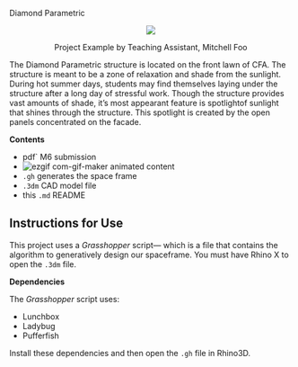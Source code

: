 Diamond Parametric

<p align="center">
    <img src="https://user-images.githubusercontent.com/23065167/163903918-9d8c0cf8-3e32-4224-be9a-24e77a0e0f5f.png" />
    <p align="center">Project Example by Teaching Assistant, Mitchell Foo</p>
</p>

The Diamond Parametric structure is located on the front lawn of CFA. The structure is meant to be a zone of relaxation and shade from the sunlight. During hot summer days, students may find themselves laying under the structure after a long day of stressful work. Though the structure provides vast amounts of shade, it’s most appearant feature is spotlightof sunlight that shines through the structure. This spotlight is created by the open panels concentrated on the facade.

**Contents**


- pdf` M6 submission
- ![ezgif com-gif-maker](https://user-images.githubusercontent.com/104544850/165671500-43f98ef2-086c-4d99-8cea-06173fca996b.gif) animated content
- `.gh` generates the space frame 
- `.3dm` CAD model file
- this `.md` README

## Instructions for Use

This project uses a _Grasshopper_ script&mdash; which is a file that contains the algorithm to generatively design our spaceframe. You must have Rhino X to open the `.3dm` file.

**Dependencies**

The _Grasshopper_ script uses:
  - Lunchbox
  - Ladybug
  - Pufferfish

Install these dependencies and then open the `.gh` file in Rhino3D.

